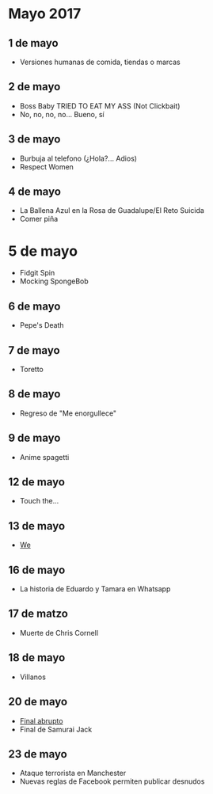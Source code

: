 Mayo 2017
===========

## 1 de mayo
 - Versiones humanas de comida, tiendas o marcas 
 
## 2 de mayo
 - Boss Baby TRIED TO EAT MY ASS (Not Clickbait)
 - No, no, no, no... Bueno, sí

## 3 de mayo
 - Burbuja al telefono (¿Hola?... Adios)
 - Respect Women

## 4 de mayo
 - La Ballena Azul en la Rosa de Guadalupe/El Reto Suicida
 - Comer piña

# 5 de mayo
 - Fidgit Spin
 - Mocking SpongeBob

## 6 de mayo
 - Pepe's Death

## 7 de mayo
- Toretto

## 8 de mayo
 - Regreso de "Me enorgullece"
 
## 9 de mayo
 - Anime spagetti
 
## 12 de mayo
 - Touch the...
 
## 13 de mayo
 - [We](https://img.buzzfeed.com/buzzfeed-static/static/2017-05/13/13/asset/buzzfeed-prod-fastlane-02/sub-buzz-8200-1494697854-3.png?downsize=715:*&output-format=auto&output-quality=auto)
 
## 16 de mayo
 - La historia de Eduardo y Tamara en Whatsapp

## 17 de matzo
 - Muerte de Chris Cornell
 
## 18 de mayo
 - Villanos
 
## 20 de mayo
 - [Final abrupto](https://scontent.fpbc1-1.fna.fbcdn.net/v/t1.0-9/18619898_1927144540865402_7299260766241708371_n.jpg?oh=506760b31b7f90eea75f587f493219b0&oe=59BAF46C)
 - Final de Samurai Jack

## 23 de mayo
 - Ataque terrorista en Manchester
 - Nuevas reglas de Facebook permiten publicar desnudos
